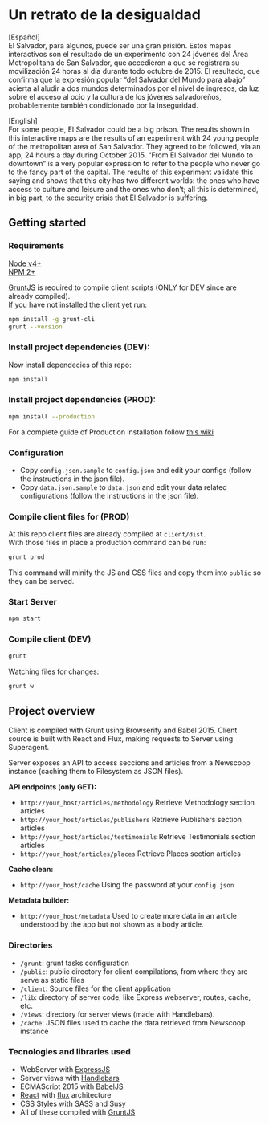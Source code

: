 # Un retrato de la desigualdad

[Español]  
El Salvador, para algunos, puede ser una gran prisión. Estos mapas interactivos son el resultado de un experimento con 24 jóvenes del Área Metropolitana de San Salvador, que accedieron a que se registrara su movilización 24 horas al día durante todo octubre de 2015. El resultado, que confirma que la expresión popular “del Salvador del Mundo para abajo” acierta al aludir a dos mundos determinados por el nivel de ingresos, da luz sobre el acceso al ocio y la cultura de los jóvenes salvadoreños, probablemente también condicionado por la inseguridad.

[English]  
For some people, El Salvador could be a big prison. The results shown in this interactive maps are the results of an experiment with 24 young people of the metropolitan area of San Salvador. They agreed to be followed, via an app, 24 hours a day during October 2015. “From El Salvador del Mundo to downtown” is a very popular expression to refer to the people who never go to the fancy part of the capital. The results of this experiment validate this saying and shows that this city has two different worlds: the ones who have access to culture and leisure and the ones who don’t; all this is determined, in big part, to the security crisis that El Salvador is suffering.

## Getting started

### Requirements
[Node v4+](http://nodejs.org/)  
[NPM 2+](http://npmjs.org/)  

[GruntJS](http://gruntjs.com/getting-started) is required to compile client scripts (ONLY for DEV since are already compiled).  
If you have not installed the client yet run:  
```bash
npm install -g grunt-cli
grunt --version
```

### Install project dependencies (DEV):
Now install dependecies of this repo:
```bash
npm install
```

### Install project dependencies (PROD):
```bash
npm install --production
```
For a complete guide of Production installation follow [this wiki](../../wiki/Installation-for-Production-enviroment)

### Configuration  
* Copy `config.json.sample` to `config.json` and edit your configs (follow the  instructions in the json file).
* Copy `data.json.sample` to `data.json` and edit your data related configurations (follow the  instructions in the json file).

### Compile client files for (PROD)
At this repo client files are already compiled at `client/dist`.  
With those files in place a production command can be run:
```bash
grunt prod
```
This command will minify the JS and CSS files and copy them into `public` so they can be served.

### Start Server
```bash
npm start
```

### Compile client (DEV)
```bash
grunt
```

Watching files for changes:
```bash
grunt w
```


## Project overview
Client is compiled with Grunt using Browserify and Babel 2015. Client source is built with React and Flux, making requests to Server using Superagent.  

Server exposes an API to access seccions and articles from a  Newscoop instance (caching them to Filesystem as JSON files).  

**API endpoints (only GET):**
* `http://your_host/articles/methodology` Retrieve Methodology section articles
* `http://your_host/articles/publishers` Retrieve Publishers section articles
* `http://your_host/articles/testimonials` Retrieve Testimonials section articles
* `http://your_host/articles/places` Retrieve Places section articles

**Cache clean:**
* `http://your_host/cache` Using the password at your `config.json`

**Metadata builder:**
* `http://your_host/metadata` Used to create more data in an article understood by the app but not shown as a body article.

### Directories
* `/grunt`: grunt tasks configuration
* `/public`: public directory for client compilations, from where they are serve as static files
* `/client`: Source files for the client application
* `/lib`: directory of server code, like Express webserver, routes, cache, etc.
* `/views`: directory for server views (made with Handlebars).
* `/cache`: JSON files used to cache the data retrieved from Newscoop instance

### Tecnologies and libraries used  
* WebServer with [ExpressJS](http://expressjs.com/)
* Server views with [Handlebars](http://handlebarsjs.com/)
* ECMAScript 2015 with [BabelJS](https://babeljs.io/)
* [React](https://facebook.github.io/react/) with [flux](https://facebook.github.io/flux/docs/overview.html) architecture
* CSS Styles with [SASS](http://sass-lang.com/) and [Susy](http://susy.oddbird.net/)
* All of these compiled with [GruntJS](http://gruntjs.com/)
